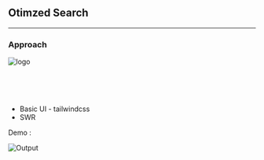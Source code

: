 ## Otimzed Search

---

### Approach

![logo](https://freeiconshop.com/wp-content/uploads/edd/search-flat.png)

<br>
<br>
<br>

- Basic UI - tailwindcss
- SWR

Demo :

![Output](./output/output.gif)

